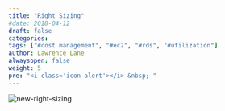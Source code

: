 ```yaml
---
title: "Right Sizing"
#date: 2018-04-12
draft: false
categories:
tags: ["#cost management", "#ec2", "#rds", "#utilization"]
author: Lawrence Lane
alwaysopen: false
weight: 5
pre: "<i class='icon-alert'></i> &nbsp; "
---
```

![new-right-sizing](/images/_index/new-right-sizing.png)
